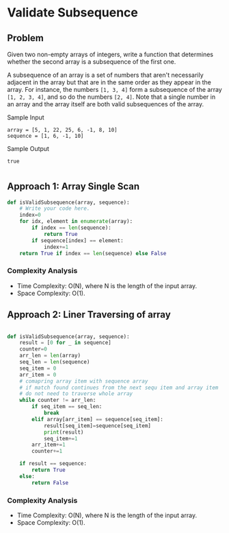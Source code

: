 # Validate Subsequence

## Problem

Given two non-empty arrays of integers, write a function that determines whether the second array is a subsequence of the first one.

A subsequence of an array is a set of numbers that aren't necessarily adjacent in the array but that are in the same order as they appear in the array. For instance, the numbers `[1, 3, 4]` form a subsequence of the array `[1, 2, 3, 4]`, and so do the numbers `[2, 4]`. Note that a single number in an array and the array itself are both valid subsequences of the array.

Sample Input

```
array = [5, 1, 22, 25, 6, -1, 8, 10]
sequence = [1, 6, -1, 10]
```

Sample Output

```
true
```

#

## Approach 1: Array Single Scan

```PYTHON
def isValidSubsequence(array, sequence):
    # Write your code here.
    index=0
    for idx, element in enumerate(array):
        if index == len(sequence):
            return True
        if sequence[index] == element:
            index+=1
    return True if index == len(sequence) else False

```

### Complexity Analysis

- Time Complexity: O(N), where N is the length of the input array.
- Space Complexity: O(1).

## Approach 2: Liner Traversing of array

```PYTHON

def isValidSubsequence(array, sequence):
    result = [0 for _ in sequence]
    counter=0
    arr_len = len(array)
    seq_len = len(sequence)
    seq_item = 0
    arr_item = 0
    # comapring array item with sequence array
    # if match found continues from the next sequ item and array item
    # do not need to traverse whole array
    while counter != arr_len:
        if seq_item == seq_len:
            break
        elif array[arr_item] == sequence[seq_item]:
            result[seq_item]=sequence[seq_item]
            print(result)
            seq_item+=1
        arr_item+=1
        counter+=1

    if result == sequence:
        return True
    else:
        return False


```

### Complexity Analysis

- Time Complexity: O(N), where N is the length of the input array.
- Space Complexity: O(1).
